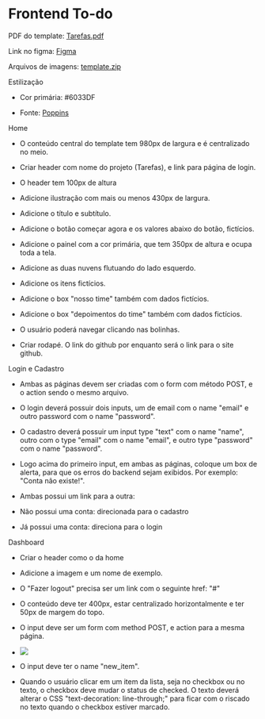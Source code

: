 # Frontend To-do

PDF do template: [Tarefas.pdf](https://drive.google.com/file/d/1Bi5oFoCI7JBvM_vPBK1I5ZNTizfN3mmD/view?usp=sharing)

Link no figma: [Figma](https://www.figma.com/file/LzXKFEhpgfdYqz3mvn9OHA/Tarefas?node-id=0%3A1)

Arquivos de imagens: [template.zip](https://drive.google.com/file/d/1Vnzr8u27OVUeG6G0N7YLlGBatKaw5XDr/view?usp=sharing)

Estilização

-   Cor primária: #6033DF

-   Fonte: [Poppins](https://fonts.google.com/share?selection.family=Poppins:ital,wght@0,300;0,600;1,600)

Home

-   O conteúdo central do template tem 980px de largura e é centralizado no meio.

-   Criar header com nome do projeto (Tarefas), e link para página de login.

-   O header tem 100px de altura

-   Adicione ilustração com mais ou menos 430px de largura.

-   Adicione o título e subtítulo.

-   Adicione o botão começar agora e os valores abaixo do botão, fictícios.

-   Adicione o painel com a cor primária, que tem 350px de altura e ocupa toda a tela.

-   Adicione as duas nuvens flutuando do lado esquerdo.

-   Adicione os itens fictícios.

-   Adicione o box "nosso time" também com dados fictícios.

-   Adicione o box "depoimentos do time" também com dados fictícios.

-   O usuário poderá navegar clicando nas bolinhas.

-   Criar rodapé. O link do github por enquanto será o link para o site github.

Login e Cadastro

-   Ambas as páginas devem ser criadas com o form com método POST, e o action sendo o mesmo arquivo.

-   O login deverá possuir dois inputs, um de email com o name "email" e outro password com o name "password".

-   O cadastro deverá possuir um input type "text" com o name "name", outro com o type "email" com o name "email", e outro type "password" com o name "password".

-   Logo acima do primeiro input, em ambas as páginas, coloque um box de alerta, para que os erros do backend sejam exibidos. Por exemplo: "Conta não existe!".

-   Ambas possui um link para a outra: 

-   Não possui uma conta: direcionada para o cadastro

-   Já possui uma conta: direciona para o login

Dashboard

-   Criar o header como o da home

-   Adicione a imagem e um nome de exemplo.

-   O "Fazer logout" precisa ser um link com o seguinte href: "#"

-   O conteúdo deve ter 400px, estar centralizado horizontalmente e ter 50px de margem do topo.

-   O input deve ser um form com method POST, e action para a mesma página.

-   ![](https://lh6.googleusercontent.com/xtIpSjmGrYeiEdgB-okjO4c8lgl9FM5u6vTOU5L4jdPmrCnRfrJDxtLxRK-1K3J86lZEJ4j7tExvQGtEOLMEhq__-Xhmrk-Ungn5ZSsA6mHTJ9tJ9FVAvRb46z6FyE7AWACkwqhM)

-   O input deve ter o name "new_item".

-   Quando o usuário clicar em um item da lista, seja no checkbox ou no texto, o checkbox deve mudar o status de checked. O texto deverá alterar o CSS "text-decoration: line-through;" para ficar com o riscado no texto quando o checkbox estiver marcado.
